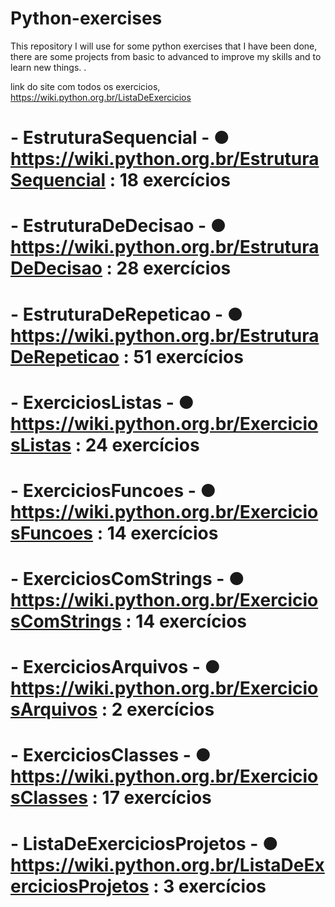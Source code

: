 # Python-exercises
This repository I will use for some python exercises that I have been done, there are some projects from basic to advanced to improve my skills and to learn new things. .

link do site com todos os exercicios,
https://wiki.python.org.br/ListaDeExercicios

# - EstruturaSequencial - ● https://wiki.python.org.br/EstruturaSequencial : 18 exercícios
# - EstruturaDeDecisao - ● https://wiki.python.org.br/EstruturaDeDecisao : 28 exercícios
# - EstruturaDeRepeticao - ● https://wiki.python.org.br/EstruturaDeRepeticao : 51 exercícios
# - ExerciciosListas - ● https://wiki.python.org.br/ExerciciosListas : 24 exercícios
# - ExerciciosFuncoes - ●  https://wiki.python.org.br/ExerciciosFuncoes : 14 exercícios
# - ExerciciosComStrings - ● https://wiki.python.org.br/ExerciciosComStrings : 14 exercícios
# - ExerciciosArquivos - ●  https://wiki.python.org.br/ExerciciosArquivos  : 2 exercícios
# - ExerciciosClasses - ●  https://wiki.python.org.br/ExerciciosClasses : 17 exercícios
# - ListaDeExerciciosProjetos - ● https://wiki.python.org.br/ListaDeExerciciosProjetos : 3 exercícios
